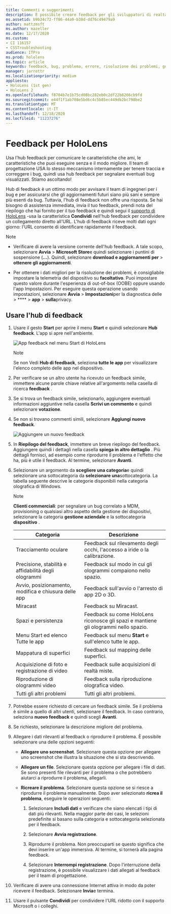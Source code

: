 ```yaml
---
title: Commenti e suggerimenti
description: È possibile creare feedback per gli sviluppatori di realtà miste HoloLens e Windows usando l'hub feedback.
ms.assetid: b9b24c72-ff86-44a9-b30d-dd76c49479a9
author: mattzmsft
ms.author: mazeller
ms.date: 12/17/2020
ms.custom:
- CI 116157
- CSSTroubleshooting
audience: ITPro
ms.prod: hololens
ms.topic: article
keywords: feedback, bug, problema, errore, risoluzione dei problemi, guida
manager: jarrettr
ms.localizationpriority: medium
appliesto:
- HoloLens (1st gen)
- HoloLens 2
ms.openlocfilehash: f8704b7e1b75cd08bc282eb0c2df22b8266cb9fd
ms.sourcegitcommit: e44f1f1ab708e5bd6c4c5b85ec449db2bc798be2
ms.translationtype: MT
ms.contentlocale: it-IT
ms.lasthandoff: 12/18/2020
ms.locfileid: "11237276"
---
```

# Feedback per HoloLens

Usa l'hub feedback per comunicare le caratteristiche che ami, le caratteristiche che puoi eseguire senza e il modo migliore. Il team di progettazione USA lo stesso meccanismo internamente per tenere traccia e correggere i bug, quindi usa hub feedback per segnalare eventuali bug visualizzati. Stiamo ascoltando!

Hub di feedback è un ottimo modo per avvisare il team di ingegneri per i bug e per assicurarsi che gli aggiornamenti futuri siano più sani e sempre più esenti da bug. Tuttavia, l'hub di feedback non offre una risposta. Se hai bisogno di assistenza immediata, invia il tuo feedback, prendi nota del riepilogo che hai fornito per il tuo feedback e quindi segui il [supporto di HoloLens](https://support.microsoft.com/supportforbusiness/productselection?sapid=e9391227-fa6d-927b-0fff-f96288631b8f) -usa la caratteristica **Condividi** nell'hub feedback per condividere un collegamento diretto all'URL. L'hub di feedback riceve molti dati ogni giorno: l'URL consente di identificare rapidamente il feedback.

> [!NOTE]  
>  
> - Verificare di avere la versione corrente dell'hub feedback. A tale scopo, selezionare **Avvia**  >  **Microsoft Store**e quindi selezionare i puntini di sospensione (**...**). Quindi, selezionare **download e aggiornamenti per**  >  **ottenere gli aggiornamenti**.  
>  
> - Per ottenere i dati migliori per la risoluzione dei problemi, è consigliabile impostare la telemetria del dispositivo su **facoltativo**. Puoi impostare questo valore durante l'esperienza di out-of-box (OOBE) oppure usando l'app Impostazioni. Per eseguire questa operazione usando impostazioni, selezionare **Avvia**  >  **Impostazioni**per la diagnostica delle  >  ****  >  **app**  >  **sulla**privacy.

## Usare l'hub di feedback

1. Usare il gesto **Start** per aprire il menu **Start** e quindi selezionare **Hub feedback**. L'app si apre nell'ambiente.

   ![App feedback nel menu Start di HoloLens](./images/hololens2-feedbackhub-tile.png)
   > [!NOTE]  
   > Se non Vedi **Hub di feedback**, seleziona **tutte le app** per visualizzare l'elenco completo delle app nel dispositivo.

1. Per verificare se un altro utente ha ricevuto un feedback simile, immettere alcune parole chiave relative all'argomento nella casella di ricerca **feedback** .
1. Se si trova un feedback simile, selezionarlo, aggiungere eventuali informazioni aggiuntive nella casella **Scrivi un commento** e quindi selezionare **votazione**.
1. Se non si trovano commenti simili, selezionare **Aggiungi nuovo feedback**.

   ![Aggiungere un nuovo feedback](./images/hololens-feedback-1.png)

1. In **Riepilogo del feedback**, immettere un breve riepilogo del feedback. Aggiungere quindi i dettagli nella casella **spiega in altro dettaglio** . Più dettagli fornisci, ad esempio come riprodurre il problema e l'effetto che ha, più è utile il feedback. Al termine, selezionare **Avanti**.

1. Selezionare un argomento da **scegliere una categoria**e quindi selezionare una sottocategoria da **selezionare una**sottocategoria. La tabella seguente descrive le categorie disponibili nella categoria olografica di Windows.

   > [!NOTE]  
   > **Clienti commerciali**: per segnalare un bug correlato a MDM, provisioning o qualsiasi altro aspetto della gestione dei dispositivi, selezionare la categoria **gestione aziendale** e la sottocategoria **dispositivo** .

   |Categoria |Descrizione |
   | --- | --- |
   |Tracciamento oculare |Feedback sul rilevamento degli occhi, l'accesso a iride o la calibrazione. |
   |Precisione, stabilità e affidabilità degli ologrammi |Feedback sul modo in cui gli ologrammi compaiono nello spazio. |
   |Avvio, posizionamento, modifica e chiusura delle app |Feedback sull'avvio o l'arresto di app 2D o 3D. |
   |Miracast |Feedback su Miracast. |
   |Spazi e persistenza |Feedback su come HoloLens riconosce gli spazi e mantiene gli ologrammi nello spazio. |
   |Menu Start ed elenco Tutte le app |Feedback sul menu **Start** e sull'elenco tutte le app. |
   |Mappatura di superfici |Feedback sul mapping delle superfici. |
   |Acquisizione di foto e registrazione di video |Feedback sulle acquisizioni di realtà miste. |
   |Riproduzione di ologrammi video |Feedback sulla riproduzione olografica video. |
   |Tutti gli altri problemi |Tutti gli altri problemi. |

1. Potrebbe essere richiesto di cercare un feedback simile. Se il problema è simile a quello di altri utenti, selezionare il feedback. In caso contrario, seleziona **nuovo feedback** e quindi scegli **Avanti**.

1. Se richiesto, selezionare la descrizione migliore del problema.

1. Allegare i dati rilevanti al feedback o riprodurre il problema. È possibile selezionare una delle opzioni seguenti:

   - **Allegare uno screenshot**. Selezionare questa opzione per allegare uno screenshot che illustra la situazione che si sta descrivendo.
   - **Allegare un file**. Selezionare questa opzione per allegare i file di dati. Se sono presenti file rilevanti per il problema o che potrebbero aiutarci a riprodurre il problema, allegarli.
   - **Ricreare il problema**. Selezionare questa opzione se si riesce a riprodurre il problema manualmente. Dopo aver selezionato **ricrea il problema**, eseguire le operazioni seguenti:  

     1. Selezionare **Includi dati** e verificare che siano elencati i tipi di dati più rilevanti. Nella maggior parte dei casi, le selezioni predefinite si basano sulla categoria e sottocategoria selezionata per il feedback.  
     1. Selezionare **Avvia registrazione**.

     1. Riprodurre il problema. Non preoccuparti se questo significa che devi inserire un'app immersiva. Al termine, si tornerà alla pagina feedback.
     1. Selezionare **Interrompi registrazione**. Dopo l'interruzione della registrazione, è possibile visualizzare i dati allegati al feedback per il team di progettazione.

1. Verificare di avere una connessione Internet attiva in modo da poter ricevere il feedback. Selezionare **Invia**e termina.

1. Usare il pulsante **Condividi** per condividere l'URL ridotto con il supporto Microsoft o i colleghi.